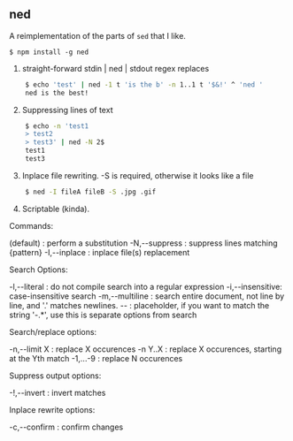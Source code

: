  ned
-----

A reimplementation of the parts of `sed` that I like.

`$ npm install -g ned`

1. straight-forward stdin | ned | stdout regex replaces

```sh
    $ echo 'test' | ned -1 t 'is the b' -n 1..1 t '$&!' ^ 'ned '
    ned is the best!
```

2. Suppressing lines of text

```sh
    $ echo -n 'test1
    > test2
    > test3' | ned -N 2$
    test1
    test3
```

3. Inplace file rewriting. -S is required, otherwise it looks like a file

```sh
    $ ned -I fileA fileB -S .jpg .gif
```

4. Scriptable (kinda).

Commands:

  (default)     : perform a substitution
  -N,--suppress : suppress lines matching {pattern}
  -I,--inplace  : inplace file(s) replacement

Search Options:

  -l,--literal    : do not compile search into a regular expression
  -i,--insensitive: case-insensitive search
  -m,--multiline  : search entire document, not line by line, and '.' matches newlines.
  --              : placeholder, if you want to match the string '-.*', use this is separate options from search

Search/replace options:

  -n,--limit X    : replace X occurences
  -n Y..X         : replace X occurences, starting at the Yth match
  -1,...-9        : replace N occurences

Suppress output options:

  -!,--invert     : invert matches

Inplace rewrite options:

  -c,--confirm    : confirm changes

